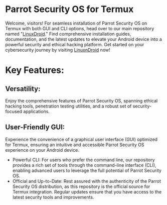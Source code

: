
# Parrot Security OS for Termux
Welcome, visitors! For seamless installation of Parrot Security OS on Termux with both GUI and CLI options, head over to our main repository named "[LinuxDroid](https://github.com/AryanVBW/LinuxDroid)." Find comprehensive installation guides, documentation, and the latest updates to elevate your Android device into a powerful security and ethical hacking platform. Get started on your cybersecurity journey by visiting [LinuxnDroid](https://github.com/AryanVBW/LinuxDroid) now!




# Key Features:
## Versatility:
Enjoy the comprehensive features of Parrot Security OS, spanning ethical hacking tools, penetration testing utilities, and a robust set of security-focused applications.
## User-Friendly GUI:
Experience the convenience of a graphical user interface (GUI) optimized for Termux, ensuring an intuitive and accessible Parrot Security OS experience on your Android device.
- Powerful CLI: For users who prefer the command line, our repository provides a rich set of tools through the command-line interface (CLI), enabling advanced users to leverage the full potential of Parrot Security OS.
- Official and Up-to-Date: Rest assured with the authenticity of the Parrot Security OS distribution, as this repository is the official source for Termux integration. Regular updates ensure that you have access to the latest security tools and improvements.
